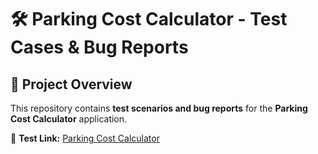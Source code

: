 # 🛠 Parking Cost Calculator - Test Cases & Bug Reports

## 📌 Project Overview  
This repository contains **test scenarios and bug reports** for the **Parking Cost Calculator** application.  

🔗 **Test Link:** [Parking Cost Calculator](https://www.shino.de/parkcalc/)  
